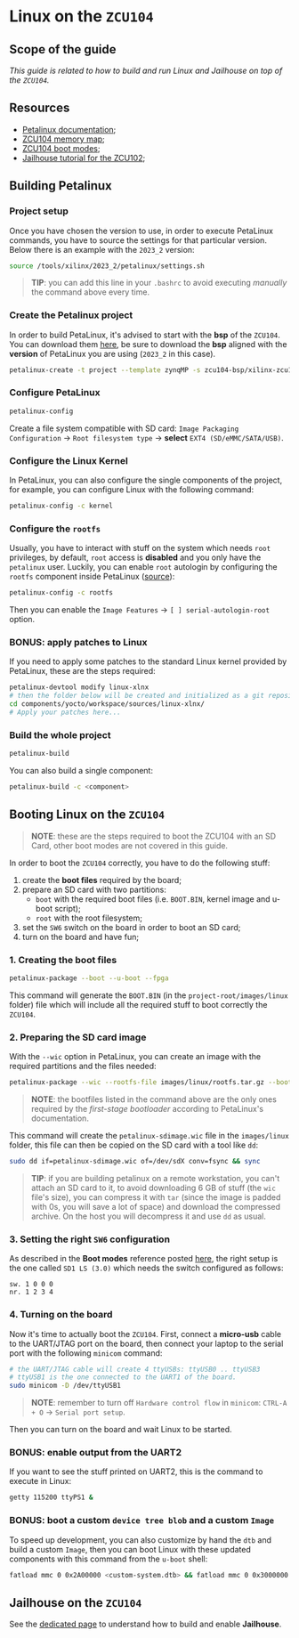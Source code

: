 # Linux on the `ZCU104`

## Scope of the guide

*This guide is related to how to build and run Linux and Jailhouse on top of the `ZCU104`.*

## Resources

- [Petalinux documentation](https://docs.amd.com/r/2023.2-English/ug1144-petalinux-tools-reference-guide/Overview);
- [ZCU104 memory map](https://docs.amd.com/r/en-US/ug1085-zynq-ultrascale-trm/PL-AXI-Interface);
- [ZCU104 boot modes](https://docs.amd.com/r/en-US/ug1085-zynq-ultrascale-trm/Boot-Modes);
- [Jailhouse tutorial for the ZCU102](https://github.com/siemens/jailhouse/blob/master/Documentation/setup-on-zynqmp-zcu102.md);

## Building Petalinux

### Project setup

Once you have chosen the version to use, in order to execute PetaLinux commands,
you have to source the settings for that particular version.
Below there is an example with the `2023_2` version:

```bash
source /tools/xilinx/2023_2/petalinux/settings.sh
```

> **TIP**: you can add this line in your `.bashrc` to avoid executing *manually*
the command above every time.

### Create the Petalinux project

In order to build PetaLinux, it's advised to start with the **bsp** of the `ZCU104`.
You can download them [here](https://www.xilinx.com/support/download/index.html/content/xilinx/en/downloadNav/embedded-design-tools/2023-2.html),
be sure to download the **bsp** aligned with the **version** of PetaLinux you are using (`2023_2` in this case).

```bash
petalinux-create -t project --template zynqMP -s zcu104-bsp/xilinx-zcu104-v2023.2-10140544.bsp -n <project_name>
```

### Configure PetaLinux

```bash
petalinux-config
```

Create a file system compatible with SD card: `Image Packaging Configuration`
→ `Root filesystem type` → **select** `EXT4 (SD/eMMC/SATA/USB)`.

### Configure the Linux Kernel

In PetaLinux, you can also configure the single components of the project, for example, you can
configure Linux with the following command:

```bash
petalinux-config -c kernel
```

### Configure the `rootfs`

Usually, you have to interact with stuff on the system which needs `root` privileges,
by default, `root` access is **disabled** and you only have the `petalinux` user.
Luckily, you can enable `root` autologin by configuring the `rootfs` component inside
PetaLinux ([source](https://docs.amd.com/r/2023.2-English/ug1144-petalinux-tools-reference-guide/Login-Changes)):

```bash
petalinux-config -c rootfs
```

Then you can enable the  `Image Features` → `[ ] serial-autologin-root` option.

### BONUS: apply patches to Linux

If you need to apply some patches to the standard Linux kernel provided by PetaLinux,
these are the steps required:

```bash
petalinux-devtool modify linux-xlnx
# then the folder below will be created and initialized as a git repository
cd components/yocto/workspace/sources/linux-xlnx/
# Apply your patches here...
```

### Build the whole project

```bash
petalinux-build
```

You can also build a single component:

```bash
petalinux-build -c <component>
```

## Booting Linux on the `ZCU104`

> **NOTE**: these are the steps required to boot the ZCU104 with an SD Card,
other boot modes are not covered in this guide.

In order to boot the `ZCU104` correctly, you have to do the following stuff:

1. create the **boot files** required by the board;
2. prepare an SD card with two partitions:
    - `boot` with the required boot files (i.e. `BOOT.BIN`, kernel image and u-boot script);
    - `root` with the root filesystem;
3. set the `SW6` switch on the board in order to boot an SD card;
4. turn on the board and have fun;

### 1. Creating the boot files

```bash
petalinux-package --boot --u-boot --fpga
```

This command will generate the `BOOT.BIN` (in the `project-root/images/linux` folder)
file which will include all the required stuff to boot correctly the `ZCU104`.

### 2. Preparing the SD card image

With the `--wic` option in PetaLinux, you can create an image with the required
partitions and the files needed:

```bash
petalinux-package --wic --rootfs-file images/linux/rootfs.tar.gz --bootfiles "BOOT.BIN image.ub boot.scr"
```

> **NOTE**: the bootfiles listed in the command above are the only ones required by the
*first-stage bootloader* according to PetaLinux's documentation.

This command will create the `petalinux-sdimage.wic` file in the `images/linux` folder,
this file can then be copied on the SD card with a tool like `dd`:

```bash
sudo dd if=petalinux-sdimage.wic of=/dev/sdX conv=fsync && sync
```

> **TIP**: if you are building petalinux on a remote workstation, you can't attach an SD card
to it, to avoid downloading 6 GB of stuff (the `wic` file's size), you can compress it
with `tar` (since the image is padded with 0s, you will save a lot of space) and
download the compressed archive. On the host you will decompress it and use `dd` as
usual.

### 3. Setting the right `SW6` configuration

As described in the **Boot modes** reference posted [here](#resources), the right setup is the one
called `SD1 LS (3.0)` which needs the switch configured as follows:

```
sw. 1 0 0 0
nr. 1 2 3 4
```

### 4. Turning on the board

Now it's time to actually boot the `ZCU104`. First, connect a **micro-usb** cable to the UART/JTAG port
on the board, then connect your laptop to the serial port with the following `minicom` command:

```bash
# the UART/JTAG cable will create 4 ttyUSBs: ttyUSB0 .. ttyUSB3
# ttyUSB1 is the one connected to the UART1 of the board.
sudo minicom -D /dev/ttyUSB1
```

> **NOTE**: remember to turn off `Hardware control flow` in `minicom`: `CTRL-A + O` → `Serial port setup`.

Then you can turn on the board and wait Linux to be started.

### BONUS: enable output from the UART2

If you want to see the stuff printed on UART2, this is the command to execute in Linux:

```bash
getty 115200 ttyPS1 &
```

### BONUS: boot a custom `device tree blob` and a custom `Image`

To speed up development, you can also customize by hand the `dtb` and build a custom `Image`,
then you can boot Linux with these updated components with this command from the `u-boot` shell:

```bash
fatload mmc 0 0x2A00000 <custom-system.dtb> && fatload mmc 0 0x3000000 <custom-Image> && booti 0x3000000 - 0x2A00000
```

## Jailhouse on the `ZCU104`

See the [dedicated page](/boards/zcu104/jailhouse.md) to understand how to build and enable **Jailhouse**.

